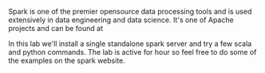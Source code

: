 Spark is one of the premier opensource data processing tools and is used extensively in data engineering and data science. It's one of  Apache projects and can be found at [](https://spark.apache.org/)

In this lab we'll install a single standalone spark server and try a few scala and python commands. The lab is active for hour so feel free to do some of the examples on the spark website.